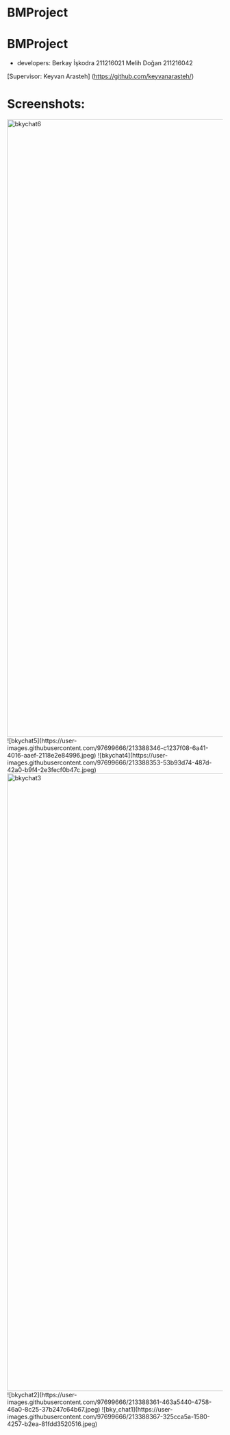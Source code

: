# BMProject
# BMProject

+ developers:
Berkay İşkodra 211216021
Melih Doğan 211216042

[Supervisor: Keyvan Arasteh] (https://github.com/keyvanarasteh/)

# Screenshots:

<img width="1440" alt="bkychat6" src="https://user-images.githubusercontent.com/97699666/213388692-9672f137-1b6e-4f15-b387-169543960984.png">
![bkychat5](https://user-images.githubusercontent.com/97699666/213388346-c1237f08-6a41-4016-aaef-2118e2e84996.jpeg)
![bkychat4](https://user-images.githubusercontent.com/97699666/213388353-53b93d74-487d-42a0-b9f4-2e3fecf0b47c.jpeg)
<img width="1440" alt="bkychat3" src="https://user-images.githubusercontent.com/97699666/213388358-09d4732a-2aea-4e16-b505-7bcb45dc009b.png">
![bkychat2](https://user-images.githubusercontent.com/97699666/213388361-463a5440-4758-46a0-8c25-37b247c64b67.jpeg)
![bky_chat1](https://user-images.githubusercontent.com/97699666/213388367-325cca5a-1580-4257-b2ea-81fdd3520516.jpeg)
